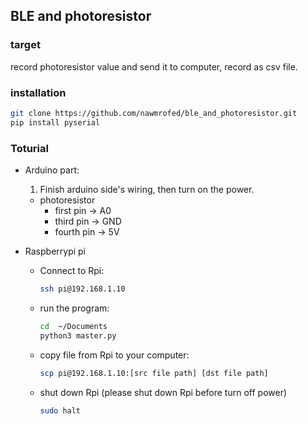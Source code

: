 ## BLE and photoresistor 

### target

record photoresistor value and send it to computer, record as csv file.

### installation

```bash
git clone https://github.com/nawmrofed/ble_and_photoresistor.git
pip install pyserial
```

### Toturial

- Arduino part:
  1. Finish arduino side's wiring, then turn on the power.
    - photoresistor  
      - first pin -> A0
      - third pin -> GND
      - fourth pin -> 5V

- Raspberrypi pi

  - Connect to Rpi:

      ```bash
      ssh pi@192.168.1.10
      ```

  - run the program:

      ```bash
      cd  ~/Documents
      python3 master.py
      ```

  - copy file from Rpi to your computer:

    ```bash
    scp pi@192.168.1.10:[src file path] [dst file path]
    ```

  - shut down Rpi (please shut down Rpi before turn off power)
  
      ```bash
      sudo halt
      ```
  
      
